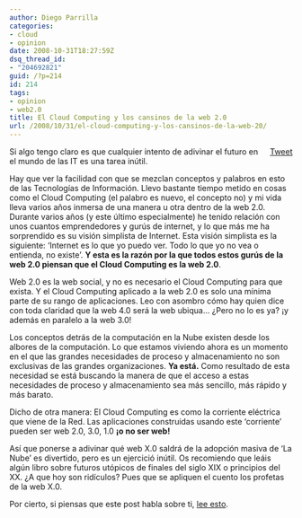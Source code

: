 ```yaml
---
author: Diego Parrilla
categories:
- cloud
- opinion
date: 2008-10-31T18:27:59Z
dsq_thread_id:
- "204692821"
guid: /?p=214
id: 214
tags:
- opinion
- web2.0
title: El Cloud Computing y los cansinos de la web 2.0
url: /2008/10/31/el-cloud-computing-y-los-cansinos-de-la-web-20/
---
```


<div style="float: right; margin-left: 10px;">
  <a href="https://twitter.com/share" class="twitter-share-button" data-via="nubeblog" data-hashtags="opinion,web2.0" data-count="vertical" data-url="/2008/10/31/el-cloud-computing-y-los-cansinos-de-la-web-20/">Tweet</a>
</div>

Si algo tengo claro es que cualquier intento de adivinar el futuro en el mundo de las IT es una tarea inútil.

Hay que ver la facilidad con que se mezclan conceptos y palabros en esto de las Tecnologías de Información. Llevo bastante tiempo metido en cosas como el Cloud Computing (el palabro es nuevo, el concepto no) y mi vida lleva varios años inmersa de una manera u otra dentro de la web 2.0. Durante varios años (y este último especialmente) he tenido relación con unos cuantos emprendedores y gurús de internet, y lo que más me ha sorprendido es su visión simplista de Internet. Esta visión simplista es la siguiente: &#8216;Internet es lo que yo puedo ver. Todo lo que yo no vea o entienda, no existe&#8217;. **Y esta es la razón por la que todos estos gurús de la web 2.0 piensan que el Cloud Computing es la web 2.0**.

Web 2.0 es la web social, y no es necesario el Cloud Computing para que exista. Y el Cloud Computing aplicado a la web 2.0 es solo una mínima parte de su rango de aplicaciones. Leo con asombro cómo hay quien dice con toda claridad que la web 4.0 será la web ubiqua&#8230; ¿Pero no lo es ya? ¡y además en paralelo a la web 3.0!

Los conceptos detrás de la computación en la Nube existen desde los albores de la computación. Lo que estamos viviendo ahora es un momento en el que las grandes necesidades de proceso y almacenamiento no son exclusivas de las grandes organizaciones. **Ya está.** Como resultado de esta necesidad se está buscando la manera de que el acceso a estas necesidades de proceso y almacenamiento sea más sencillo, más rápido y más barato.

Dicho de otra manera: El Cloud Computing es como la corriente eléctrica que viene de la Red. Las aplicaciones construidas usando este &#8216;corriente&#8217; pueden ser web 2.0, 3.0, 1.0 **¡o no ser web!**

Así que ponerse a adivinar qué web X.0 saldrá de la adopción masiva de &#8216;La Nube&#8217; es divertido, pero es un ejercició inútil. Os recomiendo que leáis algún libro sobre futuros utópicos de finales del siglo XIX o principios del XX. ¿A que hoy son ridículos? Pues que se apliquen el cuento los profetas de la web X.0.

Por cierto, si piensas que este post habla sobre ti, [lee esto](http://www.margencero.com/magazine/carly/simon_3.htm).

